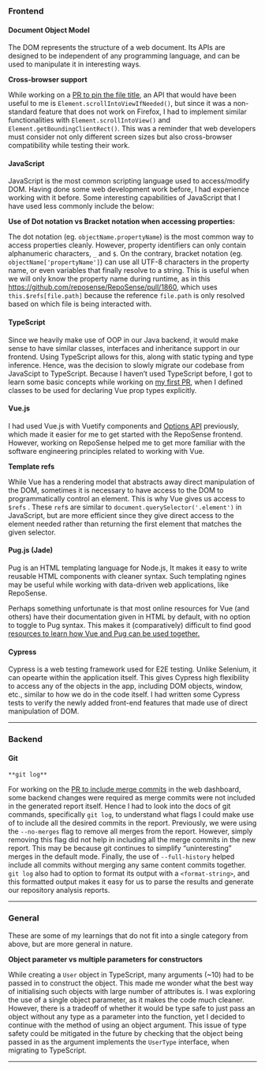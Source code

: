 ### Frontend

#### Document Object Model

The DOM represents the structure of a web document. Its APIs are designed 
to be independent of any programming language, and can be used to 
manipulate it in interesting ways.

**Cross-browser support**

While working on a [PR to pin the file title](https://github.com/reposense/RepoSense/pull/1860), 
an API that would have been useful to me is 
`Element.scrollIntoViewIfNeeded()`, but since it was a non-standard 
feature that does not work on Firefox, I had to implement similar 
functionalities with `Element.scrollIntoView()` and 
`Element.getBoundingClientRect()`. This was a reminder that web 
developers must consider not only different screen sizes but also 
cross-browser compatibility while testing their work.

#### JavaScript

JavaScript is the most common scripting language used to access/modify 
DOM. Having done some web development work before, I had experience 
working with it before. Some interesting capabilities of JavaScript that 
I have used less commonly include the below:

**Use of Dot notation vs Bracket notation when accessing properties:**

The dot notation (eg. `objectName.propertyName`) is the most common way 
to access properties cleanly. However, property identifiers can only 
contain alphanumeric characters, `_` and `$`. On the contrary, bracket 
notation (eg. `objectName['propertyName']`) can use all UTF-8 characters 
in the property name, or even variables that finally resolve to a string.
This is useful when we will only know the property name during runtime, 
as in this https://github.com/reposense/RepoSense/pull/1860, which uses 
`this.$refs[file.path]` because the reference `file.path` is only 
resolved based on which file is being interacted with.

#### TypeScript

Since we heavily make use of OOP in our Java backend, it would make sense
to have similar classes, interfaces and inheritance support in our 
frontend. Using TypeScript allows for this, along with static typing and 
type inference. Hence, was the decision to slowly migrate our codebase 
from JavaScipt to TypeScript. Because I haven’t used TypeScript before, 
I got to learn some basic concepts while working on 
[my first PR](https://github.com/reposense/RepoSense/pull/1852), when I 
defined classes to be used for declaring Vue prop types explicitly.

#### Vue.js

I had used Vue.js with Vuetify components and 
[Options API](https://vuejs.org/api/options-state.html) previously, which 
made it easier for me to get started with the RepoSense frontend. 
However, working on RepoSense helped me to get more familiar with the 
software engineering principles related to working with Vue.

**Template refs**

While Vue has a rendering model that abstracts away direct manipulation 
of the DOM, sometimes it is necessary to have access to the DOM to 
programmatically control an element. This is why Vue gives us access to 
`$refs` . These `ref`s are similar to `document.querySelector('.element')`
in JavaScript, but are more efficient since they give direct access to 
the element needed rather than returning the first element that matches 
the given selector.

#### Pug.js (Jade)

Pug is an HTML templating language for Node.js, It makes it easy to 
write reusable HTML components with cleaner syntax. Such templating 
ngines may be useful while working with data-driven web applications, 
like RepoSense.

Perhaps something unfortunate is that most online resources for Vue 
(and others) have their documentation given in HTML by default, with no 
option to toggle to Pug syntax. This makes it (comparatively) difficult 
to find good [resources to learn how Vue and Pug can be used together.](https://medium.com/@martinsOnuoha/building-vue-components-with-pug-stylus-564615ed289)

#### Cypress

Cypress is a web testing framework used for E2E testing. Unlike Selenium,
it can opearte within the application itself. This gives Cypress high 
flexibility to access any of the objects in the app, including DOM 
objects, window, etc., similar to how we do in the code itself. I had 
written some Cypress tests to verify the newly added front-end features 
that made use of direct manipulation of DOM.

---

### Backend

#### Git

`**git log**`

For working on the [PR to include merge commits](https://github.com/reposense/RepoSense/pull/1882) 
in the web dashboard, some backend changes were required as merge 
commits were not included in the generated report itself. Hence I had
to look into the docs of git commands, specifically `git log`, to 
understand what flags I could make use of to include all the desired 
commits in the report. Previously, we were using the `--no-merges` flag 
to remove all merges from the report. However, simply removing this 
flag did not help in including all the merge commits in the new report. 
This may be because git continues to simplify “uninteresting” merges in 
the default mode. Finally, the use of `--full-history` helped include 
all commits without merging any same content commits together. `git log`
also had to option to format its output with a `<format-string>`, and 
this formatted output makes it easy for us to parse the results and 
generate our repository analysis reports.

---

### General

These are some of my learnings that do not fit into a single category 
from above, but are more general in nature.

**Object parameter vs multiple parameters for constructors**

While creating a `User` object in TypeScript, many arguments (~10) had 
to be passed in to construct the object. This made me wonder what the 
best way of initialising such objects with large number of attributes 
is. I was exploring the use of a single object parameter, as it makes 
the code much cleaner. However, there is a tradeoff of whether it would 
be type safe to just pass an object without any type as a parameter 
into the function, yet I decided to continue with the method of using 
an object argument. This issue of type safety could be mitigated in the
future by checking that the object being passed in as the argument 
implements the `UserType` interface, when migrating to TypeScript.

---
